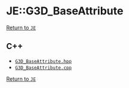 # JE::G3D_BaseAttribute

[Return to `JE`](/docs/je.md)

## C++

- [`G3D_BaseAttribute.hpp`](/src/je/G3D_BaseAttribute.hpp)
- [`G3D_BaseAttribute.cpp`](/src/je/G3D_BaseAttribute.cpp)

[Return to `JE`](/docs/je.md)